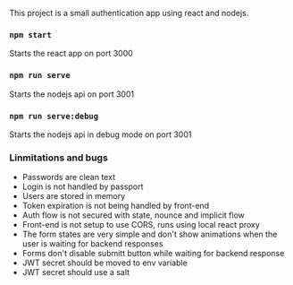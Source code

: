 This project is a small authentication app using react and nodejs.

### `npm start`

Starts the react app on port 3000

### `npm run serve`

Starts the nodejs api on port 3001

### `npm run serve:debug`

Starts the nodejs api in debug mode on port 3001

### Linmitations and bugs

* Passwords are clean text
* Login is not handled by passport
* Users are stored in memory
* Token expiration is not being handled by front-end
* Auth flow is not secured with state, nounce and implicit flow
* Front-end is not setup to use CORS, runs using local react proxy
* The form states are very simple and don't show animations when the user is waiting for backend responses
* Forms don't disable submitt button while waiting for backend response
* JWT secret should be moved to env variable
* JWT secret should use a salt
